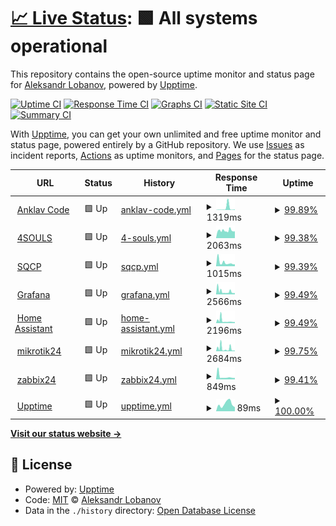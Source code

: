# [📈 Live Status](https://anklav24.github.io/upptime): <!--live status--> **🟩 All systems operational**

This repository contains the open-source uptime monitor and status page for [Aleksandr Lobanov](anklavcode.duckdns.org), powered by [Upptime](https://github.com/upptime/upptime).

[![Uptime CI](https://github.com/anklav24/upptime/workflows/Uptime%20CI/badge.svg)](https://github.com/anklav24/upptime/actions?query=workflow%3A%22Uptime+CI%22)
[![Response Time CI](https://github.com/anklav24/upptime/workflows/Response%20Time%20CI/badge.svg)](https://github.com/anklav24/upptime/actions?query=workflow%3A%22Response+Time+CI%22)
[![Graphs CI](https://github.com/anklav24/upptime/workflows/Graphs%20CI/badge.svg)](https://github.com/anklav24/upptime/actions?query=workflow%3A%22Graphs+CI%22)
[![Static Site CI](https://github.com/anklav24/upptime/workflows/Static%20Site%20CI/badge.svg)](https://github.com/anklav24/upptime/actions?query=workflow%3A%22Static+Site+CI%22)
[![Summary CI](https://github.com/anklav24/upptime/workflows/Summary%20CI/badge.svg)](https://github.com/anklav24/upptime/actions?query=workflow%3A%22Summary+CI%22)

With [Upptime](https://upptime.js.org), you can get your own unlimited and free uptime monitor and status page, powered entirely by a GitHub repository. We use [Issues](https://github.com/anklav24/upptime/issues) as incident reports, [Actions](https://github.com/anklav24/upptime/actions) as uptime monitors, and [Pages](https://anklav24.github.io/upptime) for the status page.

<!--start: status pages-->
<!-- This summary is generated by Upptime (https://github.com/upptime/upptime) -->
<!-- Do not edit this manually, your changes will be overwritten -->
<!-- prettier-ignore -->
| URL | Status | History | Response Time | Uptime |
| --- | ------ | ------- | ------------- | ------ |
| <img alt="" src="https://icons.duckduckgo.com/ip3/anklavcode.duckdns.org.ico" height="13"> [Anklav Code](https://anklavcode.duckdns.org) | 🟩 Up | [anklav-code.yml](https://github.com/anklav24/upptime/commits/HEAD/history/anklav-code.yml) | <details><summary><img alt="Response time graph" src="./graphs/anklav-code/response-time-week.png" height="20"> 1319ms</summary><br><a href="https://anklav24.github.io/upptime/history/anklav-code"><img alt="Response time 1083" src="https://img.shields.io/endpoint?url=https%3A%2F%2Fraw.githubusercontent.com%2Fanklav24%2Fupptime%2FHEAD%2Fapi%2Fanklav-code%2Fresponse-time.json"></a><br><a href="https://anklav24.github.io/upptime/history/anklav-code"><img alt="24-hour response time 2296" src="https://img.shields.io/endpoint?url=https%3A%2F%2Fraw.githubusercontent.com%2Fanklav24%2Fupptime%2FHEAD%2Fapi%2Fanklav-code%2Fresponse-time-day.json"></a><br><a href="https://anklav24.github.io/upptime/history/anklav-code"><img alt="7-day response time 1319" src="https://img.shields.io/endpoint?url=https%3A%2F%2Fraw.githubusercontent.com%2Fanklav24%2Fupptime%2FHEAD%2Fapi%2Fanklav-code%2Fresponse-time-week.json"></a><br><a href="https://anklav24.github.io/upptime/history/anklav-code"><img alt="30-day response time 1156" src="https://img.shields.io/endpoint?url=https%3A%2F%2Fraw.githubusercontent.com%2Fanklav24%2Fupptime%2FHEAD%2Fapi%2Fanklav-code%2Fresponse-time-month.json"></a><br><a href="https://anklav24.github.io/upptime/history/anklav-code"><img alt="1-year response time 1083" src="https://img.shields.io/endpoint?url=https%3A%2F%2Fraw.githubusercontent.com%2Fanklav24%2Fupptime%2FHEAD%2Fapi%2Fanklav-code%2Fresponse-time-year.json"></a></details> | <details><summary><a href="https://anklav24.github.io/upptime/history/anklav-code">99.89%</a></summary><a href="https://anklav24.github.io/upptime/history/anklav-code"><img alt="All-time uptime 99.70%" src="https://img.shields.io/endpoint?url=https%3A%2F%2Fraw.githubusercontent.com%2Fanklav24%2Fupptime%2FHEAD%2Fapi%2Fanklav-code%2Fuptime.json"></a><br><a href="https://anklav24.github.io/upptime/history/anklav-code"><img alt="24-hour uptime 99.26%" src="https://img.shields.io/endpoint?url=https%3A%2F%2Fraw.githubusercontent.com%2Fanklav24%2Fupptime%2FHEAD%2Fapi%2Fanklav-code%2Fuptime-day.json"></a><br><a href="https://anklav24.github.io/upptime/history/anklav-code"><img alt="7-day uptime 99.89%" src="https://img.shields.io/endpoint?url=https%3A%2F%2Fraw.githubusercontent.com%2Fanklav24%2Fupptime%2FHEAD%2Fapi%2Fanklav-code%2Fuptime-week.json"></a><br><a href="https://anklav24.github.io/upptime/history/anklav-code"><img alt="30-day uptime 99.56%" src="https://img.shields.io/endpoint?url=https%3A%2F%2Fraw.githubusercontent.com%2Fanklav24%2Fupptime%2FHEAD%2Fapi%2Fanklav-code%2Fuptime-month.json"></a><br><a href="https://anklav24.github.io/upptime/history/anklav-code"><img alt="1-year uptime 99.70%" src="https://img.shields.io/endpoint?url=https%3A%2F%2Fraw.githubusercontent.com%2Fanklav24%2Fupptime%2FHEAD%2Fapi%2Fanklav-code%2Fuptime-year.json"></a></details>
| <img alt="" src="https://icons.duckduckgo.com/ip3/xn--4-htbm7bza.xn--p1ai.ico" height="13"> [4SOULS](https://xn--4-htbm7bza.xn--p1ai) | 🟩 Up | [4-souls.yml](https://github.com/anklav24/upptime/commits/HEAD/history/4-souls.yml) | <details><summary><img alt="Response time graph" src="./graphs/4-souls/response-time-week.png" height="20"> 2063ms</summary><br><a href="https://anklav24.github.io/upptime/history/4-souls"><img alt="Response time 1954" src="https://img.shields.io/endpoint?url=https%3A%2F%2Fraw.githubusercontent.com%2Fanklav24%2Fupptime%2FHEAD%2Fapi%2F4-souls%2Fresponse-time.json"></a><br><a href="https://anklav24.github.io/upptime/history/4-souls"><img alt="24-hour response time 1877" src="https://img.shields.io/endpoint?url=https%3A%2F%2Fraw.githubusercontent.com%2Fanklav24%2Fupptime%2FHEAD%2Fapi%2F4-souls%2Fresponse-time-day.json"></a><br><a href="https://anklav24.github.io/upptime/history/4-souls"><img alt="7-day response time 2063" src="https://img.shields.io/endpoint?url=https%3A%2F%2Fraw.githubusercontent.com%2Fanklav24%2Fupptime%2FHEAD%2Fapi%2F4-souls%2Fresponse-time-week.json"></a><br><a href="https://anklav24.github.io/upptime/history/4-souls"><img alt="30-day response time 2300" src="https://img.shields.io/endpoint?url=https%3A%2F%2Fraw.githubusercontent.com%2Fanklav24%2Fupptime%2FHEAD%2Fapi%2F4-souls%2Fresponse-time-month.json"></a><br><a href="https://anklav24.github.io/upptime/history/4-souls"><img alt="1-year response time 1954" src="https://img.shields.io/endpoint?url=https%3A%2F%2Fraw.githubusercontent.com%2Fanklav24%2Fupptime%2FHEAD%2Fapi%2F4-souls%2Fresponse-time-year.json"></a></details> | <details><summary><a href="https://anklav24.github.io/upptime/history/4-souls">99.38%</a></summary><a href="https://anklav24.github.io/upptime/history/4-souls"><img alt="All-time uptime 83.46%" src="https://img.shields.io/endpoint?url=https%3A%2F%2Fraw.githubusercontent.com%2Fanklav24%2Fupptime%2FHEAD%2Fapi%2F4-souls%2Fuptime.json"></a><br><a href="https://anklav24.github.io/upptime/history/4-souls"><img alt="24-hour uptime 100.00%" src="https://img.shields.io/endpoint?url=https%3A%2F%2Fraw.githubusercontent.com%2Fanklav24%2Fupptime%2FHEAD%2Fapi%2F4-souls%2Fuptime-day.json"></a><br><a href="https://anklav24.github.io/upptime/history/4-souls"><img alt="7-day uptime 99.38%" src="https://img.shields.io/endpoint?url=https%3A%2F%2Fraw.githubusercontent.com%2Fanklav24%2Fupptime%2FHEAD%2Fapi%2F4-souls%2Fuptime-week.json"></a><br><a href="https://anklav24.github.io/upptime/history/4-souls"><img alt="30-day uptime 99.77%" src="https://img.shields.io/endpoint?url=https%3A%2F%2Fraw.githubusercontent.com%2Fanklav24%2Fupptime%2FHEAD%2Fapi%2F4-souls%2Fuptime-month.json"></a><br><a href="https://anklav24.github.io/upptime/history/4-souls"><img alt="1-year uptime 83.46%" src="https://img.shields.io/endpoint?url=https%3A%2F%2Fraw.githubusercontent.com%2Fanklav24%2Fupptime%2FHEAD%2Fapi%2F4-souls%2Fuptime-year.json"></a></details>
| <img alt="" src="https://icons.duckduckgo.com/ip3/sqcp.mikrotik24.duckdns.org.ico" height="13"> [SQCP](https://sqcp.mikrotik24.duckdns.org) | 🟩 Up | [sqcp.yml](https://github.com/anklav24/upptime/commits/HEAD/history/sqcp.yml) | <details><summary><img alt="Response time graph" src="./graphs/sqcp/response-time-week.png" height="20"> 1015ms</summary><br><a href="https://anklav24.github.io/upptime/history/sqcp"><img alt="Response time 1465" src="https://img.shields.io/endpoint?url=https%3A%2F%2Fraw.githubusercontent.com%2Fanklav24%2Fupptime%2FHEAD%2Fapi%2Fsqcp%2Fresponse-time.json"></a><br><a href="https://anklav24.github.io/upptime/history/sqcp"><img alt="24-hour response time 766" src="https://img.shields.io/endpoint?url=https%3A%2F%2Fraw.githubusercontent.com%2Fanklav24%2Fupptime%2FHEAD%2Fapi%2Fsqcp%2Fresponse-time-day.json"></a><br><a href="https://anklav24.github.io/upptime/history/sqcp"><img alt="7-day response time 1015" src="https://img.shields.io/endpoint?url=https%3A%2F%2Fraw.githubusercontent.com%2Fanklav24%2Fupptime%2FHEAD%2Fapi%2Fsqcp%2Fresponse-time-week.json"></a><br><a href="https://anklav24.github.io/upptime/history/sqcp"><img alt="30-day response time 1117" src="https://img.shields.io/endpoint?url=https%3A%2F%2Fraw.githubusercontent.com%2Fanklav24%2Fupptime%2FHEAD%2Fapi%2Fsqcp%2Fresponse-time-month.json"></a><br><a href="https://anklav24.github.io/upptime/history/sqcp"><img alt="1-year response time 1465" src="https://img.shields.io/endpoint?url=https%3A%2F%2Fraw.githubusercontent.com%2Fanklav24%2Fupptime%2FHEAD%2Fapi%2Fsqcp%2Fresponse-time-year.json"></a></details> | <details><summary><a href="https://anklav24.github.io/upptime/history/sqcp">99.39%</a></summary><a href="https://anklav24.github.io/upptime/history/sqcp"><img alt="All-time uptime 99.07%" src="https://img.shields.io/endpoint?url=https%3A%2F%2Fraw.githubusercontent.com%2Fanklav24%2Fupptime%2FHEAD%2Fapi%2Fsqcp%2Fuptime.json"></a><br><a href="https://anklav24.github.io/upptime/history/sqcp"><img alt="24-hour uptime 100.00%" src="https://img.shields.io/endpoint?url=https%3A%2F%2Fraw.githubusercontent.com%2Fanklav24%2Fupptime%2FHEAD%2Fapi%2Fsqcp%2Fuptime-day.json"></a><br><a href="https://anklav24.github.io/upptime/history/sqcp"><img alt="7-day uptime 99.39%" src="https://img.shields.io/endpoint?url=https%3A%2F%2Fraw.githubusercontent.com%2Fanklav24%2Fupptime%2FHEAD%2Fapi%2Fsqcp%2Fuptime-week.json"></a><br><a href="https://anklav24.github.io/upptime/history/sqcp"><img alt="30-day uptime 99.41%" src="https://img.shields.io/endpoint?url=https%3A%2F%2Fraw.githubusercontent.com%2Fanklav24%2Fupptime%2FHEAD%2Fapi%2Fsqcp%2Fuptime-month.json"></a><br><a href="https://anklav24.github.io/upptime/history/sqcp"><img alt="1-year uptime 99.07%" src="https://img.shields.io/endpoint?url=https%3A%2F%2Fraw.githubusercontent.com%2Fanklav24%2Fupptime%2FHEAD%2Fapi%2Fsqcp%2Fuptime-year.json"></a></details>
| <img alt="" src="https://icons.duckduckgo.com/ip3/grafana.mikrotik24.duckdns.org.ico" height="13"> [Grafana](https://grafana.mikrotik24.duckdns.org) | 🟩 Up | [grafana.yml](https://github.com/anklav24/upptime/commits/HEAD/history/grafana.yml) | <details><summary><img alt="Response time graph" src="./graphs/grafana/response-time-week.png" height="20"> 2566ms</summary><br><a href="https://anklav24.github.io/upptime/history/grafana"><img alt="Response time 2494" src="https://img.shields.io/endpoint?url=https%3A%2F%2Fraw.githubusercontent.com%2Fanklav24%2Fupptime%2FHEAD%2Fapi%2Fgrafana%2Fresponse-time.json"></a><br><a href="https://anklav24.github.io/upptime/history/grafana"><img alt="24-hour response time 5495" src="https://img.shields.io/endpoint?url=https%3A%2F%2Fraw.githubusercontent.com%2Fanklav24%2Fupptime%2FHEAD%2Fapi%2Fgrafana%2Fresponse-time-day.json"></a><br><a href="https://anklav24.github.io/upptime/history/grafana"><img alt="7-day response time 2566" src="https://img.shields.io/endpoint?url=https%3A%2F%2Fraw.githubusercontent.com%2Fanklav24%2Fupptime%2FHEAD%2Fapi%2Fgrafana%2Fresponse-time-week.json"></a><br><a href="https://anklav24.github.io/upptime/history/grafana"><img alt="30-day response time 2847" src="https://img.shields.io/endpoint?url=https%3A%2F%2Fraw.githubusercontent.com%2Fanklav24%2Fupptime%2FHEAD%2Fapi%2Fgrafana%2Fresponse-time-month.json"></a><br><a href="https://anklav24.github.io/upptime/history/grafana"><img alt="1-year response time 2494" src="https://img.shields.io/endpoint?url=https%3A%2F%2Fraw.githubusercontent.com%2Fanklav24%2Fupptime%2FHEAD%2Fapi%2Fgrafana%2Fresponse-time-year.json"></a></details> | <details><summary><a href="https://anklav24.github.io/upptime/history/grafana">99.49%</a></summary><a href="https://anklav24.github.io/upptime/history/grafana"><img alt="All-time uptime 98.80%" src="https://img.shields.io/endpoint?url=https%3A%2F%2Fraw.githubusercontent.com%2Fanklav24%2Fupptime%2FHEAD%2Fapi%2Fgrafana%2Fuptime.json"></a><br><a href="https://anklav24.github.io/upptime/history/grafana"><img alt="24-hour uptime 99.27%" src="https://img.shields.io/endpoint?url=https%3A%2F%2Fraw.githubusercontent.com%2Fanklav24%2Fupptime%2FHEAD%2Fapi%2Fgrafana%2Fuptime-day.json"></a><br><a href="https://anklav24.github.io/upptime/history/grafana"><img alt="7-day uptime 99.49%" src="https://img.shields.io/endpoint?url=https%3A%2F%2Fraw.githubusercontent.com%2Fanklav24%2Fupptime%2FHEAD%2Fapi%2Fgrafana%2Fuptime-week.json"></a><br><a href="https://anklav24.github.io/upptime/history/grafana"><img alt="30-day uptime 99.38%" src="https://img.shields.io/endpoint?url=https%3A%2F%2Fraw.githubusercontent.com%2Fanklav24%2Fupptime%2FHEAD%2Fapi%2Fgrafana%2Fuptime-month.json"></a><br><a href="https://anklav24.github.io/upptime/history/grafana"><img alt="1-year uptime 98.80%" src="https://img.shields.io/endpoint?url=https%3A%2F%2Fraw.githubusercontent.com%2Fanklav24%2Fupptime%2FHEAD%2Fapi%2Fgrafana%2Fuptime-year.json"></a></details>
| <img alt="" src="https://icons.duckduckgo.com/ip3/ha-24.duckdns.org.ico" height="13"> [Home Assistant](https://ha-24.duckdns.org) | 🟩 Up | [home-assistant.yml](https://github.com/anklav24/upptime/commits/HEAD/history/home-assistant.yml) | <details><summary><img alt="Response time graph" src="./graphs/home-assistant/response-time-week.png" height="20"> 2196ms</summary><br><a href="https://anklav24.github.io/upptime/history/home-assistant"><img alt="Response time 2066" src="https://img.shields.io/endpoint?url=https%3A%2F%2Fraw.githubusercontent.com%2Fanklav24%2Fupptime%2FHEAD%2Fapi%2Fhome-assistant%2Fresponse-time.json"></a><br><a href="https://anklav24.github.io/upptime/history/home-assistant"><img alt="24-hour response time 3073" src="https://img.shields.io/endpoint?url=https%3A%2F%2Fraw.githubusercontent.com%2Fanklav24%2Fupptime%2FHEAD%2Fapi%2Fhome-assistant%2Fresponse-time-day.json"></a><br><a href="https://anklav24.github.io/upptime/history/home-assistant"><img alt="7-day response time 2196" src="https://img.shields.io/endpoint?url=https%3A%2F%2Fraw.githubusercontent.com%2Fanklav24%2Fupptime%2FHEAD%2Fapi%2Fhome-assistant%2Fresponse-time-week.json"></a><br><a href="https://anklav24.github.io/upptime/history/home-assistant"><img alt="30-day response time 2301" src="https://img.shields.io/endpoint?url=https%3A%2F%2Fraw.githubusercontent.com%2Fanklav24%2Fupptime%2FHEAD%2Fapi%2Fhome-assistant%2Fresponse-time-month.json"></a><br><a href="https://anklav24.github.io/upptime/history/home-assistant"><img alt="1-year response time 2066" src="https://img.shields.io/endpoint?url=https%3A%2F%2Fraw.githubusercontent.com%2Fanklav24%2Fupptime%2FHEAD%2Fapi%2Fhome-assistant%2Fresponse-time-year.json"></a></details> | <details><summary><a href="https://anklav24.github.io/upptime/history/home-assistant">99.49%</a></summary><a href="https://anklav24.github.io/upptime/history/home-assistant"><img alt="All-time uptime 99.09%" src="https://img.shields.io/endpoint?url=https%3A%2F%2Fraw.githubusercontent.com%2Fanklav24%2Fupptime%2FHEAD%2Fapi%2Fhome-assistant%2Fuptime.json"></a><br><a href="https://anklav24.github.io/upptime/history/home-assistant"><img alt="24-hour uptime 99.30%" src="https://img.shields.io/endpoint?url=https%3A%2F%2Fraw.githubusercontent.com%2Fanklav24%2Fupptime%2FHEAD%2Fapi%2Fhome-assistant%2Fuptime-day.json"></a><br><a href="https://anklav24.github.io/upptime/history/home-assistant"><img alt="7-day uptime 99.49%" src="https://img.shields.io/endpoint?url=https%3A%2F%2Fraw.githubusercontent.com%2Fanklav24%2Fupptime%2FHEAD%2Fapi%2Fhome-assistant%2Fuptime-week.json"></a><br><a href="https://anklav24.github.io/upptime/history/home-assistant"><img alt="30-day uptime 99.44%" src="https://img.shields.io/endpoint?url=https%3A%2F%2Fraw.githubusercontent.com%2Fanklav24%2Fupptime%2FHEAD%2Fapi%2Fhome-assistant%2Fuptime-month.json"></a><br><a href="https://anklav24.github.io/upptime/history/home-assistant"><img alt="1-year uptime 99.09%" src="https://img.shields.io/endpoint?url=https%3A%2F%2Fraw.githubusercontent.com%2Fanklav24%2Fupptime%2FHEAD%2Fapi%2Fhome-assistant%2Fuptime-year.json"></a></details>
| <img alt="" src="https://icons.duckduckgo.com/ip3/mikrotik24.duckdns.org.ico" height="13"> [mikrotik24](https://mikrotik24.duckdns.org) | 🟩 Up | [mikrotik24.yml](https://github.com/anklav24/upptime/commits/HEAD/history/mikrotik24.yml) | <details><summary><img alt="Response time graph" src="./graphs/mikrotik24/response-time-week.png" height="20"> 2684ms</summary><br><a href="https://anklav24.github.io/upptime/history/mikrotik24"><img alt="Response time 2324" src="https://img.shields.io/endpoint?url=https%3A%2F%2Fraw.githubusercontent.com%2Fanklav24%2Fupptime%2FHEAD%2Fapi%2Fmikrotik24%2Fresponse-time.json"></a><br><a href="https://anklav24.github.io/upptime/history/mikrotik24"><img alt="24-hour response time 768" src="https://img.shields.io/endpoint?url=https%3A%2F%2Fraw.githubusercontent.com%2Fanklav24%2Fupptime%2FHEAD%2Fapi%2Fmikrotik24%2Fresponse-time-day.json"></a><br><a href="https://anklav24.github.io/upptime/history/mikrotik24"><img alt="7-day response time 2684" src="https://img.shields.io/endpoint?url=https%3A%2F%2Fraw.githubusercontent.com%2Fanklav24%2Fupptime%2FHEAD%2Fapi%2Fmikrotik24%2Fresponse-time-week.json"></a><br><a href="https://anklav24.github.io/upptime/history/mikrotik24"><img alt="30-day response time 2450" src="https://img.shields.io/endpoint?url=https%3A%2F%2Fraw.githubusercontent.com%2Fanklav24%2Fupptime%2FHEAD%2Fapi%2Fmikrotik24%2Fresponse-time-month.json"></a><br><a href="https://anklav24.github.io/upptime/history/mikrotik24"><img alt="1-year response time 2324" src="https://img.shields.io/endpoint?url=https%3A%2F%2Fraw.githubusercontent.com%2Fanklav24%2Fupptime%2FHEAD%2Fapi%2Fmikrotik24%2Fresponse-time-year.json"></a></details> | <details><summary><a href="https://anklav24.github.io/upptime/history/mikrotik24">99.75%</a></summary><a href="https://anklav24.github.io/upptime/history/mikrotik24"><img alt="All-time uptime 99.44%" src="https://img.shields.io/endpoint?url=https%3A%2F%2Fraw.githubusercontent.com%2Fanklav24%2Fupptime%2FHEAD%2Fapi%2Fmikrotik24%2Fuptime.json"></a><br><a href="https://anklav24.github.io/upptime/history/mikrotik24"><img alt="24-hour uptime 99.32%" src="https://img.shields.io/endpoint?url=https%3A%2F%2Fraw.githubusercontent.com%2Fanklav24%2Fupptime%2FHEAD%2Fapi%2Fmikrotik24%2Fuptime-day.json"></a><br><a href="https://anklav24.github.io/upptime/history/mikrotik24"><img alt="7-day uptime 99.75%" src="https://img.shields.io/endpoint?url=https%3A%2F%2Fraw.githubusercontent.com%2Fanklav24%2Fupptime%2FHEAD%2Fapi%2Fmikrotik24%2Fuptime-week.json"></a><br><a href="https://anklav24.github.io/upptime/history/mikrotik24"><img alt="30-day uptime 99.53%" src="https://img.shields.io/endpoint?url=https%3A%2F%2Fraw.githubusercontent.com%2Fanklav24%2Fupptime%2FHEAD%2Fapi%2Fmikrotik24%2Fuptime-month.json"></a><br><a href="https://anklav24.github.io/upptime/history/mikrotik24"><img alt="1-year uptime 99.44%" src="https://img.shields.io/endpoint?url=https%3A%2F%2Fraw.githubusercontent.com%2Fanklav24%2Fupptime%2FHEAD%2Fapi%2Fmikrotik24%2Fuptime-year.json"></a></details>
| <img alt="" src="https://icons.duckduckgo.com/ip3/zabbix24.duckdns.org.ico" height="13"> [zabbix24](https://zabbix24.duckdns.org) | 🟩 Up | [zabbix24.yml](https://github.com/anklav24/upptime/commits/HEAD/history/zabbix24.yml) | <details><summary><img alt="Response time graph" src="./graphs/zabbix24/response-time-week.png" height="20"> 849ms</summary><br><a href="https://anklav24.github.io/upptime/history/zabbix24"><img alt="Response time 2086" src="https://img.shields.io/endpoint?url=https%3A%2F%2Fraw.githubusercontent.com%2Fanklav24%2Fupptime%2FHEAD%2Fapi%2Fzabbix24%2Fresponse-time.json"></a><br><a href="https://anklav24.github.io/upptime/history/zabbix24"><img alt="24-hour response time 769" src="https://img.shields.io/endpoint?url=https%3A%2F%2Fraw.githubusercontent.com%2Fanklav24%2Fupptime%2FHEAD%2Fapi%2Fzabbix24%2Fresponse-time-day.json"></a><br><a href="https://anklav24.github.io/upptime/history/zabbix24"><img alt="7-day response time 849" src="https://img.shields.io/endpoint?url=https%3A%2F%2Fraw.githubusercontent.com%2Fanklav24%2Fupptime%2FHEAD%2Fapi%2Fzabbix24%2Fresponse-time-week.json"></a><br><a href="https://anklav24.github.io/upptime/history/zabbix24"><img alt="30-day response time 2086" src="https://img.shields.io/endpoint?url=https%3A%2F%2Fraw.githubusercontent.com%2Fanklav24%2Fupptime%2FHEAD%2Fapi%2Fzabbix24%2Fresponse-time-month.json"></a><br><a href="https://anklav24.github.io/upptime/history/zabbix24"><img alt="1-year response time 2086" src="https://img.shields.io/endpoint?url=https%3A%2F%2Fraw.githubusercontent.com%2Fanklav24%2Fupptime%2FHEAD%2Fapi%2Fzabbix24%2Fresponse-time-year.json"></a></details> | <details><summary><a href="https://anklav24.github.io/upptime/history/zabbix24">99.41%</a></summary><a href="https://anklav24.github.io/upptime/history/zabbix24"><img alt="All-time uptime 99.29%" src="https://img.shields.io/endpoint?url=https%3A%2F%2Fraw.githubusercontent.com%2Fanklav24%2Fupptime%2FHEAD%2Fapi%2Fzabbix24%2Fuptime.json"></a><br><a href="https://anklav24.github.io/upptime/history/zabbix24"><img alt="24-hour uptime 100.00%" src="https://img.shields.io/endpoint?url=https%3A%2F%2Fraw.githubusercontent.com%2Fanklav24%2Fupptime%2FHEAD%2Fapi%2Fzabbix24%2Fuptime-day.json"></a><br><a href="https://anklav24.github.io/upptime/history/zabbix24"><img alt="7-day uptime 99.41%" src="https://img.shields.io/endpoint?url=https%3A%2F%2Fraw.githubusercontent.com%2Fanklav24%2Fupptime%2FHEAD%2Fapi%2Fzabbix24%2Fuptime-week.json"></a><br><a href="https://anklav24.github.io/upptime/history/zabbix24"><img alt="30-day uptime 99.29%" src="https://img.shields.io/endpoint?url=https%3A%2F%2Fraw.githubusercontent.com%2Fanklav24%2Fupptime%2FHEAD%2Fapi%2Fzabbix24%2Fuptime-month.json"></a><br><a href="https://anklav24.github.io/upptime/history/zabbix24"><img alt="1-year uptime 99.29%" src="https://img.shields.io/endpoint?url=https%3A%2F%2Fraw.githubusercontent.com%2Fanklav24%2Fupptime%2FHEAD%2Fapi%2Fzabbix24%2Fuptime-year.json"></a></details>
| <img alt="" src="https://icons.duckduckgo.com/ip3/anklav24.github.io.ico" height="13"> [Upptime](https://anklav24.github.io/upptime) | 🟩 Up | [upptime.yml](https://github.com/anklav24/upptime/commits/HEAD/history/upptime.yml) | <details><summary><img alt="Response time graph" src="./graphs/upptime/response-time-week.png" height="20"> 89ms</summary><br><a href="https://anklav24.github.io/upptime/history/upptime"><img alt="Response time 135" src="https://img.shields.io/endpoint?url=https%3A%2F%2Fraw.githubusercontent.com%2Fanklav24%2Fupptime%2FHEAD%2Fapi%2Fupptime%2Fresponse-time.json"></a><br><a href="https://anklav24.github.io/upptime/history/upptime"><img alt="24-hour response time 50" src="https://img.shields.io/endpoint?url=https%3A%2F%2Fraw.githubusercontent.com%2Fanklav24%2Fupptime%2FHEAD%2Fapi%2Fupptime%2Fresponse-time-day.json"></a><br><a href="https://anklav24.github.io/upptime/history/upptime"><img alt="7-day response time 89" src="https://img.shields.io/endpoint?url=https%3A%2F%2Fraw.githubusercontent.com%2Fanklav24%2Fupptime%2FHEAD%2Fapi%2Fupptime%2Fresponse-time-week.json"></a><br><a href="https://anklav24.github.io/upptime/history/upptime"><img alt="30-day response time 115" src="https://img.shields.io/endpoint?url=https%3A%2F%2Fraw.githubusercontent.com%2Fanklav24%2Fupptime%2FHEAD%2Fapi%2Fupptime%2Fresponse-time-month.json"></a><br><a href="https://anklav24.github.io/upptime/history/upptime"><img alt="1-year response time 135" src="https://img.shields.io/endpoint?url=https%3A%2F%2Fraw.githubusercontent.com%2Fanklav24%2Fupptime%2FHEAD%2Fapi%2Fupptime%2Fresponse-time-year.json"></a></details> | <details><summary><a href="https://anklav24.github.io/upptime/history/upptime">100.00%</a></summary><a href="https://anklav24.github.io/upptime/history/upptime"><img alt="All-time uptime 100.00%" src="https://img.shields.io/endpoint?url=https%3A%2F%2Fraw.githubusercontent.com%2Fanklav24%2Fupptime%2FHEAD%2Fapi%2Fupptime%2Fuptime.json"></a><br><a href="https://anklav24.github.io/upptime/history/upptime"><img alt="24-hour uptime 100.00%" src="https://img.shields.io/endpoint?url=https%3A%2F%2Fraw.githubusercontent.com%2Fanklav24%2Fupptime%2FHEAD%2Fapi%2Fupptime%2Fuptime-day.json"></a><br><a href="https://anklav24.github.io/upptime/history/upptime"><img alt="7-day uptime 100.00%" src="https://img.shields.io/endpoint?url=https%3A%2F%2Fraw.githubusercontent.com%2Fanklav24%2Fupptime%2FHEAD%2Fapi%2Fupptime%2Fuptime-week.json"></a><br><a href="https://anklav24.github.io/upptime/history/upptime"><img alt="30-day uptime 100.00%" src="https://img.shields.io/endpoint?url=https%3A%2F%2Fraw.githubusercontent.com%2Fanklav24%2Fupptime%2FHEAD%2Fapi%2Fupptime%2Fuptime-month.json"></a><br><a href="https://anklav24.github.io/upptime/history/upptime"><img alt="1-year uptime 100.00%" src="https://img.shields.io/endpoint?url=https%3A%2F%2Fraw.githubusercontent.com%2Fanklav24%2Fupptime%2FHEAD%2Fapi%2Fupptime%2Fuptime-year.json"></a></details>

<!--end: status pages-->

[**Visit our status website →**](https://anklav24.github.io/upptime)

## 📄 License

- Powered by: [Upptime](https://github.com/upptime/upptime)
- Code: [MIT](./LICENSE) © [Aleksandr Lobanov](anklavcode.duckdns.org)
- Data in the `./history` directory: [Open Database License](https://opendatacommons.org/licenses/odbl/1-0/)
